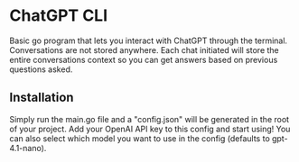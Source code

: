 # ChatGPT CLI


Basic go program that lets you interact with ChatGPT through the terminal. Conversations are not stored anywhere. Each chat initiated will store the entire conversations context so you can get answers based on previous questions asked.
## Installation

Simply run the main.go file and a "config.json" will be generated in the root of your project. Add your OpenAI API key to this config and start using! You can also select which model you want to use in the config (defaults to gpt-4.1-nano).




    